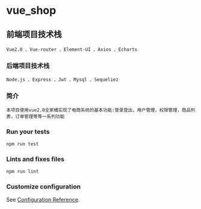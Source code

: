 # vue_shop

## 前端项目技术栈
```
Vue2.0 、Vue-router 、Element-UI 、Axios 、Echarts
```

### 后端项目技术栈
```
Node.js 、Express 、Jwt 、Mysql 、Sequeliez
```

### 简介
```
本项目使用vue2.0全家桶实现了电商系统的基本功能:登录登出，用户管理，权限管理，商品列表，订单管理等等一系列功能
```

### Run your tests
```
npm run test
```

### Lints and fixes files
```
npm run lint
```

### Customize configuration
See [Configuration Reference](https://cli.vuejs.org/config/).
